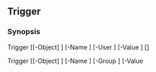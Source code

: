 Trigger
-------

### Synopsis

Trigger [[-Object] <Object>] [-Name <string>] [-User <TriggerUser>] [-Value <Object>] [<CommonParameters>]

Trigger [[-Object] <Object>] [-Name <string>] [-Group <TriggerGroup>] [-Value <Object>] [<CommonParameters>]

Trigger [[-Object] <Object>] [-Name <string>] [-Computer <TriggerComputer>] [-Value <Object>] [<CommonParameters>]

---

### Description

---

### Parameters
#### **Computer**

Valid Values:

* Always
* OrganizationalUnit
* GroupMembership
* Filter

|Type               |Required|Position|PipelineInput|
|-------------------|--------|--------|-------------|
|`[TriggerComputer]`|false   |Named   |false        |

#### **Group**

Valid Values:

* Always
* OrganizationalUnit
* Filter

|Type            |Required|Position|PipelineInput|
|----------------|--------|--------|-------------|
|`[TriggerGroup]`|false   |Named   |false        |

#### **Name**

|Type      |Required|Position|PipelineInput|
|----------|--------|--------|-------------|
|`[string]`|false   |Named   |false        |

#### **Object**

|Type      |Required|Position|PipelineInput |
|----------|--------|--------|--------------|
|`[Object]`|false   |0       |true (ByValue)|

#### **User**

Valid Values:

* Always
* OrganizationalUnit
* GroupMembership
* Filter

|Type           |Required|Position|PipelineInput|
|---------------|--------|--------|-------------|
|`[TriggerUser]`|false   |Named   |false        |

#### **Value**

|Type      |Required|Position|PipelineInput|
|----------|--------|--------|-------------|
|`[Object]`|false   |Named   |false        |

---

### Inputs
System.Object

---

### Outputs
* [Object](https://learn.microsoft.com/en-us/dotnet/api/System.Object)

---

### Syntax
```PowerShell
syntaxItem
```
```PowerShell
----------
```
```PowerShell
{@{name=Trigger; CommonParameters=True; parameter=System.Object[]}, @{name=Trigger; CommonParameters=True; parameter=System.Object[]}, @{name=Trigger; CommonParameters=True; parameter=System.Object[]}}
```
